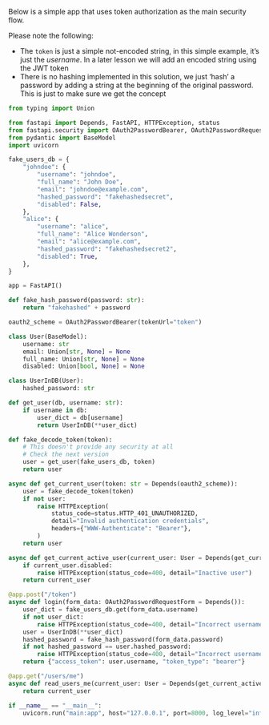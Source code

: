 Below is a simple app that uses token authorization as the main security flow.

Please note the following:
- The `token` is just a simple not-encoded string, in this simple example, it’s just the *username*. In a later lesson we will add an encoded string using the JWT token
- There is no hashing implemented in this solution, we just ‘hash’ a password by adding a string at the beginning of the original password. This is just to make sure we get the concept

```Python
from typing import Union

from fastapi import Depends, FastAPI, HTTPException, status
from fastapi.security import OAuth2PasswordBearer, OAuth2PasswordRequestForm
from pydantic import BaseModel
import uvicorn

fake_users_db = {
    "johndoe": {
        "username": "johndoe",
        "full_name": "John Doe",
        "email": "johndoe@example.com",
        "hashed_password": "fakehashedsecret",
        "disabled": False,
    },
    "alice": {
        "username": "alice",
        "full_name": "Alice Wonderson",
        "email": "alice@example.com",
        "hashed_password": "fakehashedsecret2",
        "disabled": True,
    },
}

app = FastAPI()

def fake_hash_password(password: str):
    return "fakehashed" + password

oauth2_scheme = OAuth2PasswordBearer(tokenUrl="token")

class User(BaseModel):
    username: str
    email: Union[str, None] = None
    full_name: Union[str, None] = None
    disabled: Union[bool, None] = None

class UserInDB(User):
    hashed_password: str

def get_user(db, username: str):
    if username in db:
        user_dict = db[username]
        return UserInDB(**user_dict)

def fake_decode_token(token):
    # This doesn't provide any security at all
    # Check the next version
    user = get_user(fake_users_db, token)
    return user

async def get_current_user(token: str = Depends(oauth2_scheme)):
    user = fake_decode_token(token)
    if not user:
        raise HTTPException(
            status_code=status.HTTP_401_UNAUTHORIZED,
            detail="Invalid authentication credentials",
            headers={"WWW-Authenticate": "Bearer"},
        )
    return user

async def get_current_active_user(current_user: User = Depends(get_current_user)):
    if current_user.disabled:
        raise HTTPException(status_code=400, detail="Inactive user")
    return current_user

@app.post("/token")
async def login(form_data: OAuth2PasswordRequestForm = Depends()):
    user_dict = fake_users_db.get(form_data.username)
    if not user_dict:
        raise HTTPException(status_code=400, detail="Incorrect username or password")
    user = UserInDB(**user_dict)
    hashed_password = fake_hash_password(form_data.password)
    if not hashed_password == user.hashed_password:
        raise HTTPException(status_code=400, detail="Incorrect username or password")
    return {"access_token": user.username, "token_type": "bearer"}

@app.get("/users/me")
async def read_users_me(current_user: User = Depends(get_current_active_user)):
    return current_user

if __name__ == "__main__":
    uvicorn.run("main:app", host="127.0.0.1", port=8000, log_level="info")
```
